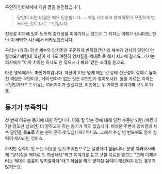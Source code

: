 우연히 인터넷에서 다음 글을 발견했습니다.

> 달인이 되는 비결은 매우 단순합니다. ... 매일 세수하고 양치하듯이 꾸준하게 반복하는 것이 바로 그것입니다.

전문성 획득에 있어 반복의 중요성을 이야기하는 것으로 그 취지는 이해가 갑니다만, 한번 좀 삐딱한 시선에서 바라보겠습니다.

우리는 (거의) 평생 세수와 양치질을 꾸준하게 반복했건만 왜 세수와 양치의 달인이 안 될까요? 예컨대 10년이 지나도 여전히 양치질을 제대로 못 해서 치과에 갈까요. 가서는 의사에게 "이쪽 치아는 하나도 안 닦으시나 봐요"같은 소리를 듣고요.

다른 영역에서도 마찬가지입니다. 자신이 10년 넘게 해온 것 중에 전문성이 실제로 높아진 역량은 무엇이고, 거의 변화가 없는 것은 무엇인가 찾아보세요. 둘을 가르는 차이는 무엇인가요? 그 이유는 여러가지가 있겠지만, 이번에는 두 가지만 이야기해 보도록 하죠.

## 동기가 부족하다
첫 번째 이유는 동기에 대한 것입니다. 이를 잘 닦는 것에 대해 일정 수준만 되면 (예컨대 7살 정도만 넘으면) 더 잘하고자 하는 동기가 딱히 없습니다. 여러분 주변에 양치질과 세수 달인을 목표로 하는 분이 흔하게 있습니까? 아니죠. 그래서 수십 년 반복해도 양치 실력이 제자리인 것이죠.

하지만 실력이 안 느는 이유를 동기 부족만으로는 설명하기 힘듭니다. 분명 치과의사에게 "양치질을 제대로 안 하셨네요"라고 이야기를 듣고 보철 치료를 받고는 "그래 이제부터는 제대로 꼼꼼히 양치질하자"라고 작심을 해도 양치질 실력이 개선되지 않는 경우가 많거든요.
